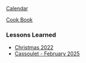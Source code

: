 [Calendar](https://github.com/vmsmith/EDT/blob/master/calendar.md)     

[Cook Book](https://github.com/vmsmith/CookBook/blob/master/README.md)  

### Lessons Learned   

* [Christmas 2022](https://github.com/vmsmith/CookBook/blob/master/lessons_learned_christmas_2022.md)
* [Cassoulet - February 2025](https://github.com/vmsmith/CookBook/blob/master/lessons_learned_cassoulet_2025.md)   
